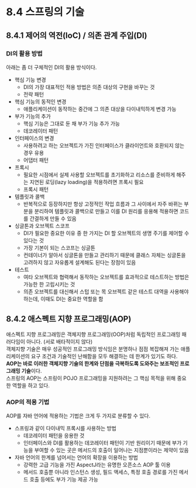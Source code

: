 # 8.4 스프링의 기술

## 8.4.1 제어의 역전(IoC) / 의존 관계 주입(DI)

### DI의 활용 방법

아래는 좀 더 구체적인 DI의 활용 방식이다.

- 핵심 기능 변경
  - DI의 가장 대표적인 적용 방법은 의존 대상의 구현을 바꾸는 것
  - 전략 패턴
- 핵심 기능의 동적인 변경
  - 애플리케이션이 동작하는 중간에 그 의존 대상을 다이내믹하게 변경 가능
- 부가 기능의 추가
  - 핵심 기능은 그대로 둔 채 부가 기능 추가 가능
  - 데코레이터 패턴
- 인터페이스의 변경
  - 사용하려고 하는 오브젝트가 가진 인터페이스가 클라이언트와 호환되지 않는 경우 유용
  - 어댑터 패턴
- 프록시
  - 필요한 시점에서 실제 사용할 오브젝트를 초기화하고 리소스를 준비하게 해주는 지연된 로딩(lazy loading)을 적용하려면 프록시 필요
  - 프록시 패턴
- 템플릿과 콜백
  - 반복적으로 등장하지만 항상 고정적인 작업 흐름과 그 사이에서 자주 바뀌는 부분을 분리하여 템플릿과 콜백으로 만들고 이를 DI 원리를 응용해 적용하면 코드를 간결하게 만들 수 있음
- 싱글톤과 오브젝트 스코프
  - DI가 필요한 중요한 이유 중 한 가지는 DI 할 오브젝트의 생명 주기를 제어할 수 있다는 것
  - 가장 기본이 되는 스코프는 싱글톤
  - 컨테이너가 알아서 싱글톤을 만들고 관리하기 때문에 클래스 자체는 싱글톤을 고려하지 않고 자유롭게 설계해도 된다는 장점이 있음
- 테스트
  - 여타 오브젝트와 협력해서 동작하는 오브젝트를 효과적으로 테스트하는 방법은 가능한 한 고립시키는 것
  - 의존 오브젝트를 대신해서 스텁 또는 목 오브젝트 같은 테스트 대역을 사용해야 하는데, 이때도 DI는 중요한 역할을 함

## 8.4.2 애스펙트 지향 프로그래밍(AOP)

애스펙트 지향 프로그래밍은 객체지향 프로그래밍(OOP)처럼 독립적인 프로그래밍 패러다임이 아니다. (서로 배타적이지 않다)  
객체지향 기술은 매우 성공적인 프로그래밍 방식임은 분명하나 점점 복잡해져 가는 애플리케이션의 요구 조건과 기술적인 난해함을 모두 해결하는 데 한계가 있기도 하다.  
**AOP는 바로 이러한 객체지향 기술의 한계와 단점을 극복하도록 도와주는 보조적인 프로그래밍 기술**이다.  
스프링의 AOP는 스프링이 POJO 프로그래밍을 지원하려는 그 핵심 목적을 위해 중요한 역할을 하고 있다.

### AOP의 적용 기법

AOP를 자바 언어에 적용하는 기법은 크게 두 가지로 분류할 수 있다.

- 스프링과 같이 다이내믹 프록시를 사용하는 방법
  - 데코레이터 패턴을 응용한 것
  - 인터페이스와 DI를 활용하는 데코레이터 패턴이 기반 원리이기 때문에 부가 기능을 부여할 수 있는 곳은 메서드의 호출이 일어나는 지점뿐이라는 제약이 있음
- 자바 언어의 한계를 넘어서는 언어의 확장을 이용하는 방법
  - 강력한 고급 기능을 가진 AspectJ라는 유명한 오픈소스 AOP 툴 이용
  - 메서드 호출뿐 아니라 인스턴스 생성, 필드 액세스, 특정 호출 경로를 가진 메서드 호출 등에도 부가 기능 제공 가능
